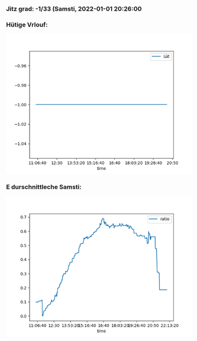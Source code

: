 ### Jitz grad: -1/33 (Samsti, 2022-01-01 20:26:00

### Hütige Vrlouf:
![Graph](Today.png)

### E durschnittleche Samsti:
![Graph](Samsti.png)